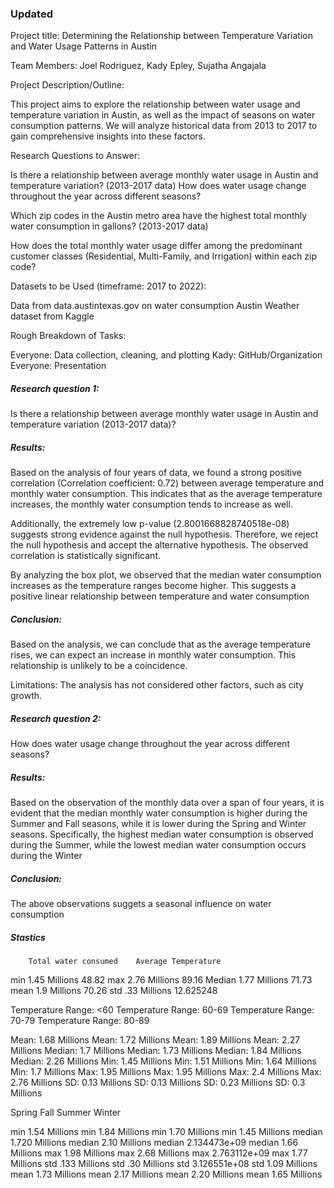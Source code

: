 



### Updated

Project title:
Determining the Relationship between Temperature Variation and Water Usage Patterns in Austin

Team Members:
Joel Rodriguez, Kady Epley, Sujatha Angajala

Project Description/Outline:

This project aims to explore the relationship between water usage and temperature variation in Austin, as well as the impact of seasons on water consumption patterns. We will analyze historical data from 2013 to 2017 to gain comprehensive insights into these factors.

Research Questions to Answer:

Is there a relationship between average monthly water usage in Austin and temperature variation? (2013-2017 data)
How does water usage change throughout the year across different seasons?

Which zip codes in the Austin metro area have the highest total monthly water consumption in gallons? (2013-2017 data)

How does the total monthly water usage differ among the predominant customer classes (Residential, Multi-Family, and Irrigation) within each zip code?

Datasets to be Used (timeframe: 2017 to 2022):

Data from data.austintexas.gov on water consumption
Austin Weather dataset from Kaggle

Rough Breakdown of Tasks:

Everyone: Data collection, cleaning, and plotting
Kady: GitHub/Organization
Everyone: Presentation

##### Research question 1:
Is there a relationship between average monthly water usage in Austin and temperature variation (2013-2017 data)?
##### Results:
Based on the analysis of four years of data, we found a strong positive correlation (Correlation coefficient: 0.72) between average temperature and monthly water consumption. This indicates that as the average temperature increases, the monthly water consumption tends to increase as well.

Additionally, the extremely low p-value (2.8001668828740518e-08) suggests strong evidence against the null hypothesis. Therefore, we reject the null hypothesis and accept the alternative hypothesis. The observed correlation is statistically significant.

By analyzing the box plot, we observed that the median water consumption increases as the temperature ranges become higher. This suggests a positive linear relationship between temperature and water consumption
##### Conclusion:
Based on the analysis, we can conclude that as the average temperature rises, we can expect an increase in monthly water consumption. This relationship is unlikely to be a coincidence.

Limitations: The analysis has not considered other factors, such as city growth.
##### Research question 2:
How does water usage change throughout the year across different seasons?
##### Results:
Based on the observation of the monthly data over a span of four years, it is evident that the median monthly water consumption is higher during the Summer and Fall seasons, while it is lower during the Spring and Winter seasons. Specifically, the highest median water consumption is observed during the Summer, while the lowest median water consumption occurs during the Winter
##### Conclusion:
The above observations suggets a seasonal influence on water consumption

##### Stastics
	    Total water consumed	Average Temperature

min	    1.45 Millions           48.82
max	    2.76 Millions	        89.16
Median	1.77 Millions	        71.73
mean	1.9 Millions            70.26
std	    .33 Millions	        12.625248

Temperature Range: <60	Temperature Range: 60-69		Temperature Range: 70-79		Temperature Range: 80-89

Mean: 1.68 Millions	    Mean: 1.72 Millions		        Mean: 1.89 Millions		        Mean: 2.27 Millions
Median: 1.7 Millions	Median: 1.73 Millions		    Median: 1.84 Millions		    Median: 2.26 Millions
Min: 1.45 Millions	    Min: 1.51 Millions		        Min: 1.64 Millions		        Min: 1.7 Millions
Max: 1.95 Millions	    Max: 1.95 Millions		        Max: 2.4 Millions		        Max: 2.76 Millions
SD: 0.13 Millions	    SD: 0.13 Millions		        SD: 0.23 Millions		        SD: 0.3 Millions

Spring	                           Fall	                        Summer 	         Winter			

min      1.54 Millions	min      1.84 Millions	min      1.70 Millions	min      1.45 Millions
median   1.720 Millions	median   2.10 Millions	median   2.134473e+09	median   1.66 Millions
max      1.98 Millions	max      2.68 Millions	max      2.763112e+09	max      1.77 Millions
std      .133 Millions	std       .30 Millions	std      3.126551e+08	std      1.09 Millions
mean     1.73 Millions	mean     2.17 Millions	mean     2.20 Millions	mean     1.65 Millions
